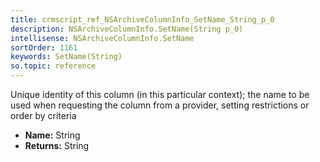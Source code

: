 ```yaml
---
title: crmscript_ref_NSArchiveColumnInfo_SetName_String_p_0
description: NSArchiveColumnInfo.SetName(String p_0)
intellisense: NSArchiveColumnInfo.SetName
sortOrder: 1161
keywords: SetName(String)
so.topic: reference
---
```



Unique identity of this column (in this particular context); the name to be used when requesting the column from a provider, setting restrictions or order by criteria



* **Name:** String
* **Returns:** String


